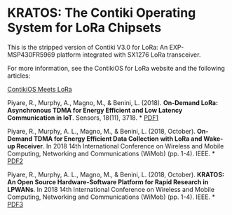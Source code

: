 KRATOS: The Contiki Operating System for LoRa Chipsets
============================


This is the stripped version of Contiki V3.0 for LoRa: An EXP-MSP430FR5969 platform integrated with SX1276 LoRa transceiver.

For more information, see the ContikiOS for LoRa website and the following articles:

[ContikiOS Meets LoRa](https://contikios4lora.github.io/contikios-lora/)

Piyare, R., Murphy, A., Magno, M., & Benini, L. (2018). **On-Demand LoRa: Asynchronous TDMA for Energy Efficient and Low Latency Communication in IoT**. Sensors, 18(11), 3718. * [PDF1]

Piyare, R., Murphy, A. L., Magno, M., & Benini, L. (2018, October). **On-Demand TDMA for Energy Efficient Data Collection with LoRa and Wake-up Receiver**. In 2018 14th International Conference on Wireless and Mobile Computing, Networking and Communications (WiMob) (pp. 1-4). IEEE. * [PDF2]

Piyare, R., Murphy, A. L., Magno, M., & Benini, L. (2018, October). **KRATOS: An Open Source Hardware-Software Platform for Rapid Research in LPWANs**. In 2018 14th International Conference on Wireless and Mobile Computing, Networking and Communications (WiMob) (pp. 1-4). IEEE. * [PDF3]

[PDF1]: <https://www.rajeevpiyare.com/publications/sensors-18-03718.pdf>

[PDF2]: <https://www.rajeevpiyare.com/publications/on-demand-tdma.pdf>

[PDF3]: <https://www.rajeevpiyare.com/publications/kratos.pdf>
